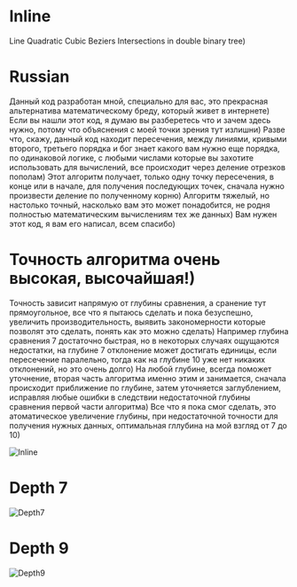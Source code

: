 # Inline
Line Quadratic Cubic Beziers Intersections in double binary tree)

# Russian
Данный код разработан мной, специально для вас, это прекрасная альтернатива математическому бреду, который живет в интернете) Если вы нашли этот код, я думаю вы разберетесь что и зачем здесь нужно, потому что объяснения с моей точки зрения тут излишни) Разве что, скажу, данный код находит пересечения, между линиями, кривыми второго, третьего порядка и бог знает какого вам нужно еще порядка, по одинаковой логике, с любыми числами которые вы захотите использовать для вычислений, все происходит через деление отрезков пополам) Этот алгоритм получает, только одну точку пересечения, в конце или в начале, для получения последующих точек, сначала нужно произвести деление по полученному корню) Алгоритм тяжелый, но настолько точный, насколько вам это может понадобится, не родня полностью математическим вычислениям тех же данных) Вам нужен этот код, я вам его написал, всем спасибо)

# Точность алгоритма очень высокая, высочайшая!)
Точность зависит напрямую от глубины сравнения, а сранение тут прямоугольное, все что я пытаюсь сделать и пока безуспешно, увеличить производительность, выявить закономерности которые позволят это сделать, понять как это можно сделать) Например глубина сравнения 7 достаточно быстрая, но в некоторых случаях ощущаются недостатки, на глубине 7 отклонение может достигать единицы, если пересечение паралельно, тогда как на глубине 10 уже нет никаких отклонений, но это очень долго) На любой глубине, всегда поможет уточнение, вторая часть алгоритма именно этим и занимается, сначала происходит приближение по глубине, затем уточняется заглублением, исправляя любые ошибки в следствии недостаточной глубины сравнения первой части алгоритма) Все что я пока смог сделать, это атоматическое увеличение глубины, при недостаточной точности для получения нужных данных, оптимальная гллубина на мой взгляд от 7 до 10)

![Inline](https://user-images.githubusercontent.com/68204631/115240735-b9a08280-a128-11eb-9ee2-f2bc25cd79ee.png)

# Depth 7
![Depth7](https://user-images.githubusercontent.com/68204631/116624874-63fe7e00-a951-11eb-8aff-50422b152fa6.png)
# Depth 9
![Depth9](https://user-images.githubusercontent.com/68204631/116624894-695bc880-a951-11eb-8333-355af7745fbe.png)
